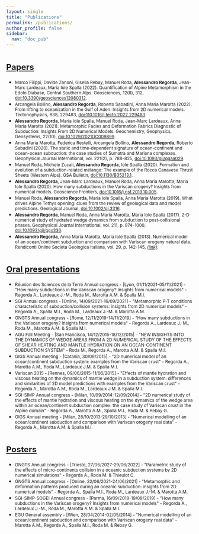 ```yaml
---
layout: single
title: "Publications"
permalink: /publications/
author_profile: false
sidebar:
  nav: "doc_pub"
---
```

# <span style="font-size:22px"><u>Papers</u></span>

<ul>

<li><small>Marco Filippi, Davide Zanoni, Gisella Rebay, Manuel Roda, <b>Alessandro Regorda</b>, Jean-Marc Lardeaux, Maria Iole Spalla (2022). Quantification of Alpine Metamorphism in the Edolo Diabase, Central Southern Alps. Geosciences, 12(8), 312, <a href="https://www.mdpi.com/2076-3263/12/8/312" target="_blank">doi:10.3390/geosciences12080312</a>.</small></li>

<li><small>Arcangela Bollino, <b>Alessandro Regorda</b>, Roberto Sabadini, Anna Maria Marotta (2022). From rifting to oceanization in the Gulf of Aden: Insights from 2D numerical models. Tectonophysics, 838, 229483, <a href="https://www.sciencedirect.com/science/article/pii/S0040195122002773#!" target="_blank">doi:110.1016/j.tecto.2022.229483</a>.</small></li>

<li><small><b>Alessandro Regorda</b>, Maria Iole Spalla, Manuel Roda, Jean-Marc Lardeaux, Anna Maria Marotta (2021). Metamorphic Facies and Deformation Fabrics Diagnostic of Subduction: Insights From 2D Numerical Models. Geochemistry, Geophysics, Geosystems, 22(10), <a href="https://agupubs.onlinelibrary.wiley.com/doi/10.1029/2021GC009899" target="_blank">doi:10.1029/2021GC009899</a>.</small></li>

<li><small>Anna Maria Marotta, Federica Restelli, Arcangela Bollino, <b>Alessandro Regorda</b>, Roberto Sabadini (2020). The static and time-dependent signature of ocean-continent and ocean-ocean subduction: the case studies of Sumatra and Mariana complexes. Geophysical Journal International, vol. 221(2), p. 788–825, <a href="https://academic.oup.com/gji/article/221/2/788/5707408" target="_blank">doi:10.1093/gji/ggaa029</a>.</small></li>

<li><small>Manuel Roda, Michele Zucali, <b>Alessandro Regorda</b>, Iole Spalla (2020). Formation and evolution of a subduction-related mélange: The example of the Rocca Canavese Thrust Sheets (Western Alps). GSA Bulletin, <a href="https://pubs.geoscienceworld.org/gsa/gsabulletin/article-abstract/132/3-4/884/573579/Formation-and-evolution-of-a-subduction-related?redirectedFrom=fulltext" target="_blank">doi:10.1130/B35213.1</a>.</small></li>

<li><small><b>Alessandro Regorda</b>, Jean-Marc Lardeaux, Manuel Roda, Anna Maria Marotta, Maria Iole Spalla (2020). How many subductions in the Variscan orogeny? Insights from numerical models. Geoscience Frontiers, <a href="https://www.sciencedirect.com/science/article/pii/S1674987119302002?via%253Dihub" target="_blank">doi:10.1016/j.gsf.2019.10.005</a>.</small></li>

<li><small>Manuel Roda, <b>Alessandro Regorda</b>, Maria Iole Spalla, Anna Maria Marotta (2019). What drives Alpine Tethys opening: clues from the review of geological data and model predictions. Geological Journal, <a href="https://onlinelibrary.wiley.com/doi/10.1002/gj.3316" target="_blank">doi:10.1002/gj.3316</a>.</small></li>

<li><small><b>Alessandro Regorda</b>, Manuel Roda, Anna Maria Marotta, Maria Iole Spalla (2017). 2-D numerical
study of hydrated wedge dynamics from subduction to post-collisional phases. Geophysical Journal International, vol. 211, p. 974-1000, <a href="https://academic.oup.com/gji/article/211/2/952/4062160" target="_blank">doi:10.1093/gji/ggx336</a>.</small></li>

<li><small><b>Alessandro Regorda</b>, Anna Maria Marotta, Maria Iole Spalla (2013). Numerical model of an ocean/continent subduction and comparison with Variscan orogeny natural data. Rendiconti Online Societa Geologica Italiana, vol. 29, p. 142-145, <a href="https://www.scopus.com/record/display.uri?eid=2-
s2.0-84892711627&origin=inward&txGid=319c0a1f1351e93faaee95a497732c15" target="_blank"><i>(link)</i></a>.</small></li>

</ul>

# <span style="font-size:22px"><u>Oral presentations</u></span>

<ul>

<li><small>Réunion des Sciences de la Terre Annual congress - [Lyon, 01/11/2021-05/11/2021] - "How many subductions in the Variscan orogeny? Insights from numerical models" - Regorda A., Lardeaux J.-M., Roda M., Marotta A.M. & Spalla M.I.</small></li>

<li><small>SGI Annual congress - [Online, 14/09/2021-16/09/2021] - "Metamorphic P-T conditions characteristic of subduction/collision systems: insights from 2D
numerical models" - Regorda A., Spalla M.I., Roda M., Lardeaux J.-M. & Marotta A.M.</small></li>

<li><small>GNGTS Annual congress - [Rome, 12/11/2019-14/11/2019] - "How many subductions in the Variscan orogeny? Insights from numerical models" - Regorda
A., Lardeaux J.-M., Roda M., Marotta A.M. & Spalla M.I.</small></li>

<li><small>AGU Fall Meeting - [San Francisco, 14/12/2015-18/12/2015] - "NEW INSIGHTS INTO THE DYNAMICS OF WEDGE AREAS FROM A 2D NUMERICAL STUDY OF
THE EFFECTS OF SHEAR HEATING AND MANTLE HYDRATION ON AN OCEAN-CONTINENT SUBDUCTION SYSTEM" - Roda M., Regorda A., Marotta A.M. & Spalla M.I.</small></li>

<li><small>GIGS Annual meeting - [Catania, 30/09/2015] - "2D numerical model of an ocean/continent subduction system: examples from the Variscan
crust" - Regorda A., Marotta A.M., Roda M., Lardeaux J.M. & Spalla M.I.</small></li>

<li><small>Variscan 2015 - [Rennes, 09/06/2015-11/06/2015] - "Effects of mantle hydration and viscous heating on the dynamics of mantle wedge in a
subduction system: differences and similarities of 2D model predictions with examples from the Variscan crust" - Regorda A., Marotta A.M., Roda M., Lardeaux J.M. & Spalla M.I.</small></li>

<li><small>SGI-SIMP Annual congress - [Milan, 10/09/2014-12/09/2014] - "2D numerical study of the effects of mantle hydration and viscous heating on the dynamics of the wedge area within an ocean/continent subduction complex: the case study of Variscan crust in the Alpine domain" - Regorda A., Marotta A.M., Spalla M.I., Roda M. & Rebay G.</small></li>

<li><small>GIGS Annual meeting - [Milan, 28/10/2013-29/10/2013] - "Numerical modelling of an ocean/continent subduction and comparison with Variscan orogeny real data" - Regorda A., Marotta A.M. & Spalla M.I.</small></li>

</ul>

# <span style="font-size:22px"><u>Posters</u></span>

<ul>

<li><small>GNGTS Annual congress - [Trieste, 27/06/2027-29/06/2022] - "Parametric study of the effects of micro-continents collision in a oceanic subduction systems by 2D numerical simulations" - Regorda A., Roda M. & Thieulot C.</small></li>

<li><small>GNGTS Annual congress - [Online, 22/06/2021-24/06/2021] - "Metamorphic and deformation patterns produced during an oceanic subduction: insights from 2D
numerical models" - Regorda A., Spalla M.I., Roda M., Lardeaux J.-M. & Marotta A.M.</small></li>

<li><small>SGI-SIMP-SOGEI Annual congress - [Parma, 16/09/2019-19/09/2019] - "How many subductions in the Variscan orogeny? Insights from numerical models" - Regorda A., Lardeaux J.-M., Roda M., Marotta A.M. & Spalla M.I.</small></li>

<li><small>EGU General assembly - [Wien, 28/04/2014-02/05/2014] - "Numerical modelling of an ocean/continent subduction and comparison with Variscan orogeny real data" - Marotta A.M., Regorda A., Spalla M.I., Roda M. & Rebay G.</small></li>

</ul>